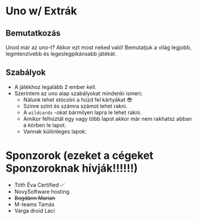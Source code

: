 # Uno w/ Extrák

## Bemutatkozás

Unod már az uno-t? Akkor ezt most neked való! Bemutatjuk a világ legjobb, legintenzívebb és legeslegpikánsabb játékát.

## Szabályok

- A játékhoz legalább 2 ember kell.
- Szerintem az uno alap szabályokat mindenki ismeri;
    - Nálunk lehet stócolni a húzd fel kártyákat 😎
    - Színre színt és számra számot lehet rakni.
    - A `wildcards` -okat bármilyen lapra le lehet rakni.
    - Amikor felhúztál egy vagy több lapot akkor már nem rakhatsz abban a körben le lapot.
    - Vannak különleges lapok:


# Sponzorok (ezeket a cégeket Sponzoroknak hívják!!!!!!)

- Tóth Éva Certified ✅
- NovySoftware hosting
- ~~Bogdánn Marian~~
- M-teams Tamás
- Varga droid Laci